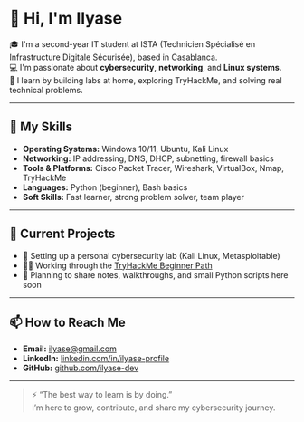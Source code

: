 # 👋 Hi, I'm Ilyase

🎓 I'm a second-year IT student at ISTA (Technicien Spécialisé en Infrastructure Digitale Sécurisée), based in Casablanca.  
💻 I'm passionate about **cybersecurity**, **networking**, and **Linux systems**.  
🧠 I learn by building labs at home, exploring TryHackMe, and solving real technical problems.

---

## 🔧 My Skills

- **Operating Systems:** Windows 10/11, Ubuntu, Kali Linux  
- **Networking:** IP addressing, DNS, DHCP, subnetting, firewall basics  
- **Tools & Platforms:** Cisco Packet Tracer, Wireshark, VirtualBox, Nmap, TryHackMe  
- **Languages:** Python (beginner), Bash basics  
- **Soft Skills:** Fast learner, strong problem solver, team player

---

## 🚧 Current Projects

- 🔐 Setting up a personal cybersecurity lab (Kali Linux, Metasploitable)
- 🧑‍💻 Working through the [TryHackMe Beginner Path](https://tryhackme.com/)
- 📝 Planning to share notes, walkthroughs, and small Python scripts here soon

---

## 📫 How to Reach Me

- **Email:** ilyase@gmail.com  
- **LinkedIn:** [linkedin.com/in/ilyase-profile](https://linkedin.com/in/ilyase-profile)  
- **GitHub:** [github.com/ilyase-dev](https://github.com/ilyase-dev)

---

> ⚡ “The best way to learn is by doing.”  
> I’m here to grow, contribute, and share my cybersecurity journey.
